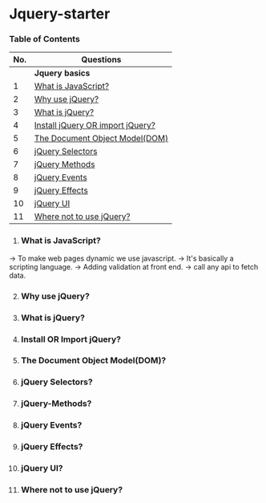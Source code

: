 # Jquery-starter

### Table of Contents

| No. | Questions |
| --- | --------- |
|   | **Jquery basics** |
|1  | [What is JavaScript?](#What-is-JavaScript) |
|2  | [Why use jQuery?](#Why-use-jQuery) |
|3  | [What is jQuery?](#What-is-jQuery) |
|4  | [Install jQuery OR import jQuery?](#Install-OR-Import-jQuery) |
|5  | [The Document Object Model(DOM)](#The-Document-Object-Model(DOM)) |
|6  | [jQuery Selectors](#jQuery-Selectors) |
|7  | [jQuery Methods](#jQuery-Methods) |
|8  | [jQuery Events](#jQuery-Events) |
|9  | [jQuery Effects](#jQuery-Effects) |
|10 | [jQuery UI](#jQuery-UI) |
|11 | [Where not to use jQuery?](#Where-not-to-use-jQuery) |

1. ### What is JavaScript?

-> To make web pages dynamic we use javascript. 
-> It's basically a scripting language.
-> Adding validation at front end.
-> call any api to fetch data.

2. ### Why use jQuery?

3. ### What is jQuery?

4. ### Install OR Import jQuery?

5. ### The Document Object Model(DOM)?

6. ### jQuery Selectors?

7. ### jQuery-Methods?

8. ### jQuery Events?

9. ### jQuery Effects?

10. ### jQuery UI?

11. ### Where not to use jQuery?
